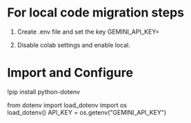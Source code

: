 # For local code migration steps

1. Create .env file and set the key
   GEMINI_API_KEY=<place the gemini key>

2. Disable colab settings and enable local.

# Import and Configure

!pip install python-dotenv

from dotenv import load_dotenv
import os   
load_dotenv()
API_KEY = os.getenv("GEMINI_API_KEY")

